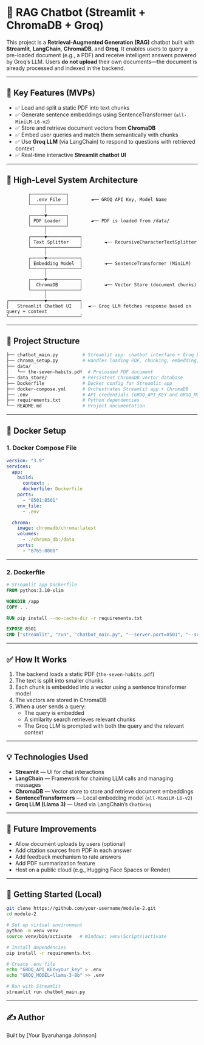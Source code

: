 
# 🧠 RAG Chatbot (Streamlit + ChromaDB + Groq)

This project is a **Retrieval-Augmented Generation (RAG)** chatbot built with **Streamlit**, **LangChain**, **ChromaDB**, and **Groq**. It enables users to query a pre-loaded document (e.g., a PDF) and receive intelligent answers powered by Groq’s LLM. Users **do not upload** their own documents—the document is already processed and indexed in the backend.

---

## 🚀 Key Features (MVPs)

- ✅ Load and split a static PDF into text chunks
- ✅ Generate sentence embeddings using SentenceTransformer (`all-MiniLM-L6-v2`)
- ✅ Store and retrieve document vectors from **ChromaDB**
- ✅ Embed user queries and match them semantically with chunks
- ✅ Use **Groq LLM** (via LangChain) to respond to questions with retrieved context
- ✅ Real-time interactive **Streamlit chatbot UI**

---

## 🧠 High-Level System Architecture

```plaintext
        ┌─────────────┐
        │  .env File  │        ◄── GROQ API Key, Model Name
        └─────┬───────┘
              │
        ┌─────▼───────┐
        │ PDF Loader  │        ◄── PDF is loaded from /data/
        └─────┬───────┘
              │
        ┌─────▼────────────┐
        │ Text Splitter    │        ◄── RecursiveCharacterTextSplitter
        └─────┬────────────┘
              │
        ┌─────▼────────────┐
        │ Embedding Model  │        ◄── SentenceTransformer (MiniLM)
        └─────┬────────────┘
              │
        ┌─────▼────────────┐
        │  ChromaDB        │        ◄── Vector Store (document chunks)
        └─────┬────────────┘
              │
┌─────────────▼────────────┐
│   Streamlit Chatbot UI   │  ◄── Groq LLM fetches response based on query + context
└──────────────────────────┘
```

---

## 📁 Project Structure

```bash
├── chatbot_main.py         # Streamlit app: chatbot interface + Groq LLM
├── chroma_setup.py         # Handles loading PDF, chunking, embedding, and storing in ChromaDB
├── data/
│   └── the-seven-habits.pdf  # Preloaded PDF document
├── data_store/             # Persistent ChromaDB vector database
├── Dockerfile              # Docker config for Streamlit app
├── docker-compose.yml      # Orchestrates Streamlit app + ChromaDB
├── .env                    # API credentials (GROQ_API_KEY and GROQ_MODEL)
├── requirements.txt        # Python dependencies
└── README.md               # Project documentation
```

---

## 🐳 Docker Setup

### 1. Docker Compose File

```yaml
version: "3.9"
services:
  app:
    build:
      context: .
      dockerfile: Dockerfile
    ports:
      - "8501:8501"
    env_file:
      - .env

  chroma:
    image: chromadb/chroma:latest
    volumes:
      - ./chroma_db:/data
    ports:
      - "8765:8000"
```

---

### 2. Dockerfile

```Dockerfile
# Streamlit app Dockerfile
FROM python:3.10-slim

WORKDIR /app
COPY . .

RUN pip install --no-cache-dir -r requirements.txt

EXPOSE 8501
CMD ["streamlit", "run", "chatbot_main.py", "--server.port=8501", "--server.address=0.0.0.0"]
```

---

## ✅ How It Works

1. The backend loads a static PDF (`the-seven-habits.pdf`)
2. The text is split into smaller chunks
3. Each chunk is embedded into a vector using a sentence transformer model
4. The vectors are stored in ChromaDB
5. When a user sends a query:
   - The query is embedded
   - A similarity search retrieves relevant chunks
   - The Groq LLM is prompted with both the query and the relevant context

---

## 💡 Technologies Used

- **Streamlit** — UI for chat interactions
- **LangChain** — Framework for chaining LLM calls and managing messages
- **ChromaDB** — Vector store to store and retrieve document embeddings
- **SentenceTransformers** — Local embedding model (`all-MiniLM-L6-v2`)
- **Groq LLM (Llama 3)** — Used via LangChain’s `ChatGroq`

---

## 🌱 Future Improvements

- Allow document uploads by users (optional)
- Add citation sources from PDF in each answer
- Add feedback mechanism to rate answers
- Add PDF summarization feature
- Host on a public cloud (e.g., Hugging Face Spaces or Render)

---

## 🏁 Getting Started (Local)

```bash
git clone https://github.com/your-username/module-2.git
cd module-2

# Set up virtual environment
python -m venv venv
source venv/bin/activate   # Windows: venv\Scripts\activate

# Install dependencies
pip install -r requirements.txt

# Create .env file
echo "GROQ_API_KEY=your_key" > .env
echo "GROQ_MODEL=llama-3-8b" >> .env

# Run with Streamlit
streamlit run chatbot_main.py
```

---

## ✍️ Author

Built by [Your Byaruhanga Johnson]

